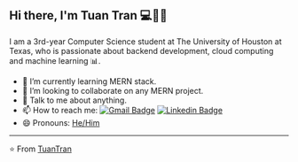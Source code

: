 ## Hi there, I'm Tuan Tran :computer::boy::wave:

I am a 3rd-year Computer Science student at The University of Houston at Texas, who is passionate about backend development, cloud computing and machine learning :bar_chart:. 

- 🌱 I’m currently learning MERN stack.
- 👯 I’m looking to collaborate on any MERN project.
- 💬 Talk to me about anything.
- 📫 How to reach me: [![Gmail Badge](https://img.shields.io/badge/-tmtran38@uh.edu-c14438?style=flat&logo=Gmail&logoColor=white)](mailto:tmtran38@uh.edu "Connect via Email")
[![Linkedin Badge](https://img.shields.io/badge/-TuanTran-0072b1?style=flat&logo=Linkedin&logoColor=white)](https://www.linkedin.com/in/tuan-tran26/ "Connect on LinkedIn")
- 😄 Pronouns: [He/Him](https://www.mypronouns.org/he-him)

----

⭐️ From [TuanTran](https://github.com/tuantrann)
